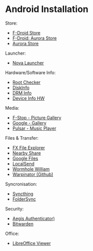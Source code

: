 # Android Installation

Store:

* [F-Droid Store](https://f-droid.org/)
* [F-Droid: Aurora Store](https://f-droid.org/de/packages/com.aurora.store/)
* [Aurora Store](https://auroraoss.com/)

Launcher:

* [Nova Launcher](https://play.google.com/store/apps/details?id=com.teslacoilsw.launcher)

Hardware/Software Info:

* [Root Checker](https://play.google.com/store/apps/details?id=com.joeykrim.rootcheck)
* [DiskInfo](https://play.google.com/store/apps/details?id=com.drhowdydoo.diskinfo)
* [DRM Info](https://play.google.com/store/apps/details?id=com.androidfung.drminfo)
* [Device Info HW](https://play.google.com/store/apps/details?id=ru.andr7e.deviceinfohw)

Media:

* [F-Stop - Picture Gallery](https://play.google.com/store/apps/details?id=com.fstop.photo)
* [Google - Gallery](https://play.google.com/store/apps/details?id=com.google.android.apps.photosgo)
* [Pulsar - Music Player](https://play.google.com/store/apps/details?id=com.rhmsoft.pulsar)

Files & Transfer:

* [FX File Explorer](https://play.google.com/store/apps/details?id=nextapp.fx)
* [Nearby Share](https://support.google.com/files/answer/10514188)
* [Google Files](https://play.google.com/store/apps/details?id=com.google.android.apps.nbu.files)
* [LocalSend](https://localsend.org/#/download)
* [Wormhole William](https://play.google.com/store/apps/details?id=io.sanford.wormhole_william)
* [Warpinator (Github)](https://github.com/linuxmint/warpinator)

Syncronisation:

* [Syncthing](https://play.google.com/store/apps/details?id=com.nutomic.syncthingandroid)
* [FolderSync](https://play.google.com/store/apps/details?id=dk.tacit.android.foldersync.lite)

Security:

* [Aegis Authenticator)](https://getaegis.app/)
* [Bitwarden](https://bitwarden.com/download/)

Office:

* [LibreOffice Viewer](https://f-droid.org/packages/org.documentfoundation.libreoffice/)
